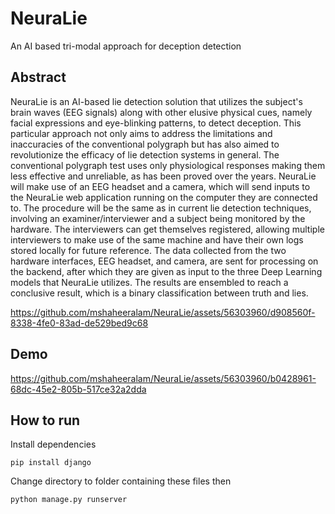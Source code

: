 # NeuraLie
An AI based tri-modal approach for deception detection

## Abstract
NeuraLie is an AI-based lie detection solution that utilizes the subject's brain waves (EEG signals) along with other elusive physical cues, namely facial expressions and eye-blinking patterns, to detect deception. This particular approach not only aims to address the limitations and inaccuracies of the conventional polygraph but has also aimed to revolutionize the efficacy of lie detection systems in general. The conventional polygraph test uses only physiological responses making them less effective and unreliable, as has been proved over the years. NeuraLie will make use of an EEG headset and a camera, which will send inputs to the NeuraLie web application running on the computer they are connected to. The procedure will be the same as in current lie detection techniques, involving an examiner/interviewer and a subject being monitored by the hardware. The interviewers can get themselves registered, allowing multiple interviewers to make use of the same machine and have their own logs stored locally for future reference. The data collected from the two hardware interfaces, EEG headset, and camera, are sent for processing on the backend, after which they are given as input to the three Deep Learning models that NeuraLie utilizes. The results are ensembled to reach a conclusive result, which is a binary classification between truth and lies.

https://github.com/mshaheeralam/NeuraLie/assets/56303960/d908560f-8338-4fe0-83ad-de529bed9c68

## Demo
https://github.com/mshaheeralam/NeuraLie/assets/56303960/b0428961-68dc-45e2-805b-517ce32a2dda

## How to run
Install dependencies 
```
pip install django
```
Change directory to folder containing these files then
```
python manage.py runserver
```
